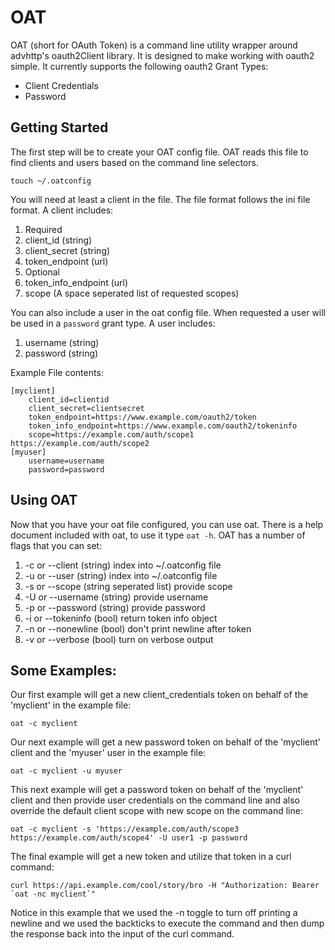 OAT
===

OAT (short for OAuth Token) is a command line utility wrapper around
advhttp's oauth2Client library. It is designed to make working with
oauth2 simple. It currently supports the following oauth2 Grant
Types:

- Client Credentials
- Password

Getting Started
---

The first step will be to create your OAT config file. OAT reads this 
file to find clients and users based on the command line selectors.

	touch ~/.oatconfig

You will need at least a client in the file. The file format follows 
the ini file format. A client includes:

1. Required
 1. client\_id (string)
 1. client\_secret (string)
 1. token\_endpoint (url)
1. Optional
 1. token\_info\_endpoint (url)
 1. scope (A space seperated list of requested scopes)

You can also include a user in the oat config file. When requested
a user will be used in a `password` grant type. A user includes:

1. username (string)
1. password (string)

Example File contents:

	[myclient]
		client_id=clientid
		client_secret=clientsecret
		token_endpoint=https://www.example.com/oauth2/token
		token_info_endpoint=https://www.example.com/oauth2/tokeninfo
		scope=https://example.com/auth/scope1 https://example.com/auth/scope2
	[myuser]
		username=username
		password=password

Using OAT
---

Now that you have your oat file configured, you can use oat. There
is a help document included with oat, to use it type `oat -h`. OAT
has a number of flags that you can set:

1. -c or --client (string) index into ~/.oatconfig file
1. -u or --user (string) index into ~/.oatconfig file
1. -s or --scope (string seperated list) provide scope
1. -U or --username (string) provide username
1. -p or --password (string) provide password
1. -i or --tokeninfo (bool) return token info object
1. -n or --nonewline (bool) don't print newline after token
1. -v or --verbose (bool) turn on verbose output

Some Examples:
---

Our first example will get a new client\_credentials token on behalf
of the 'myclient' in the example file:

	oat -c myclient

Our next example will get a new password token on behalf of the 
'myclient' client and the 'myuser' user in the example file:

	oat -c myclient -u myuser

This next example will get a password token on behalf of the 'myclient'
client and then provide user credentials on the command line and also
override the default client scope with new scope on the command line:

	oat -c myclient -s 'https://example.com/auth/scope3 https://example.com/auth/scope4' -U user1 -p password

The final example will get a new token and utilize that token in a curl
command:

	curl https://api.example.com/cool/story/bro -H "Authorization: Bearer `oat -nc myclient`"

Notice in this example that we used the -n toggle to turn off printing
a newline and we used the backticks to execute the command and then
dump the response back into the input of the curl command.
